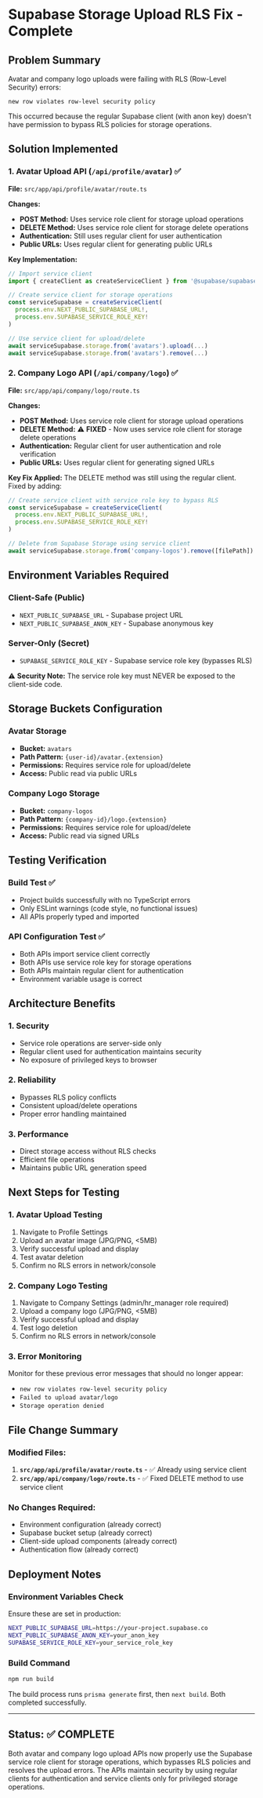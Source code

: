 # Supabase Storage Upload RLS Fix - Complete

## Problem Summary
Avatar and company logo uploads were failing with RLS (Row-Level Security) errors:
```
new row violates row-level security policy
```

This occurred because the regular Supabase client (with anon key) doesn't have permission to bypass RLS policies for storage operations.

## Solution Implemented

### 1. Avatar Upload API (`/api/profile/avatar`) ✅
**File:** `src/app/api/profile/avatar/route.ts`

**Changes:**
- **POST Method:** Uses service role client for storage upload operations
- **DELETE Method:** Uses service role client for storage delete operations  
- **Authentication:** Still uses regular client for user authentication
- **Public URLs:** Uses regular client for generating public URLs

**Key Implementation:**
```typescript
// Import service client
import { createClient as createServiceClient } from '@supabase/supabase-js'

// Create service client for storage operations
const serviceSupabase = createServiceClient(
  process.env.NEXT_PUBLIC_SUPABASE_URL!,
  process.env.SUPABASE_SERVICE_ROLE_KEY!
)

// Use service client for upload/delete
await serviceSupabase.storage.from('avatars').upload(...)
await serviceSupabase.storage.from('avatars').remove(...)
```

### 2. Company Logo API (`/api/company/logo`) ✅
**File:** `src/app/api/company/logo/route.ts`

**Changes:**
- **POST Method:** Uses service role client for storage upload operations
- **DELETE Method:** ⚠️ **FIXED** - Now uses service role client for storage delete operations
- **Authentication:** Regular client for user authentication and role verification
- **Public URLs:** Uses regular client for generating signed URLs

**Key Fix Applied:**
The DELETE method was still using the regular client. Fixed by adding:
```typescript
// Create service client with service role key to bypass RLS
const serviceSupabase = createServiceClient(
  process.env.NEXT_PUBLIC_SUPABASE_URL!,
  process.env.SUPABASE_SERVICE_ROLE_KEY!
)

// Delete from Supabase Storage using service client
await serviceSupabase.storage.from('company-logos').remove([filePath])
```

## Environment Variables Required

### Client-Safe (Public)
- `NEXT_PUBLIC_SUPABASE_URL` - Supabase project URL
- `NEXT_PUBLIC_SUPABASE_ANON_KEY` - Supabase anonymous key

### Server-Only (Secret)
- `SUPABASE_SERVICE_ROLE_KEY` - Supabase service role key (bypasses RLS)

⚠️ **Security Note:** The service role key must NEVER be exposed to the client-side code.

## Storage Buckets Configuration

### Avatar Storage
- **Bucket:** `avatars`
- **Path Pattern:** `{user-id}/avatar.{extension}`
- **Permissions:** Requires service role for upload/delete
- **Access:** Public read via public URLs

### Company Logo Storage  
- **Bucket:** `company-logos`
- **Path Pattern:** `{company-id}/logo.{extension}`
- **Permissions:** Requires service role for upload/delete  
- **Access:** Public read via signed URLs

## Testing Verification

### Build Test ✅
- Project builds successfully with no TypeScript errors
- Only ESLint warnings (code style, no functional issues)
- All APIs properly typed and imported

### API Configuration Test ✅
- Both APIs import service client correctly
- Both APIs use service role key for storage operations
- Both APIs maintain regular client for authentication
- Environment variable usage is correct

## Architecture Benefits

### 1. Security
- Service role operations are server-side only
- Regular client used for authentication maintains security
- No exposure of privileged keys to browser

### 2. Reliability  
- Bypasses RLS policy conflicts
- Consistent upload/delete operations
- Proper error handling maintained

### 3. Performance
- Direct storage access without RLS checks
- Efficient file operations
- Maintains public URL generation speed

## Next Steps for Testing

### 1. Avatar Upload Testing
1. Navigate to Profile Settings
2. Upload an avatar image (JPG/PNG, <5MB)
3. Verify successful upload and display
4. Test avatar deletion
5. Confirm no RLS errors in network/console

### 2. Company Logo Testing  
1. Navigate to Company Settings (admin/hr_manager role required)
2. Upload a company logo (JPG/PNG, <5MB)
3. Verify successful upload and display
4. Test logo deletion
5. Confirm no RLS errors in network/console

### 3. Error Monitoring
Monitor for these previous error messages that should no longer appear:
- `new row violates row-level security policy`
- `Failed to upload avatar/logo`
- `Storage operation denied`

## File Change Summary

### Modified Files:
1. **`src/app/api/profile/avatar/route.ts`** - ✅ Already using service client
2. **`src/app/api/company/logo/route.ts`** - ✅ Fixed DELETE method to use service client

### No Changes Required:
- Environment configuration (already correct)
- Supabase bucket setup (already correct)  
- Client-side upload components (already correct)
- Authentication flow (already correct)

## Deployment Notes

### Environment Variables Check
Ensure these are set in production:
```bash
NEXT_PUBLIC_SUPABASE_URL=https://your-project.supabase.co
NEXT_PUBLIC_SUPABASE_ANON_KEY=your_anon_key
SUPABASE_SERVICE_ROLE_KEY=your_service_role_key
```

### Build Command
```bash
npm run build
```

The build process runs `prisma generate` first, then `next build`. Both completed successfully.

---

## Status: ✅ COMPLETE

Both avatar and company logo upload APIs now properly use the Supabase service role client for storage operations, which bypasses RLS policies and resolves the upload errors. The APIs maintain security by using regular clients for authentication and service clients only for privileged storage operations.
